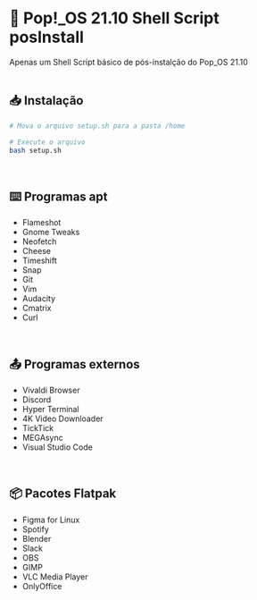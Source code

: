 # 🐧 Pop!_OS 21.10 Shell Script posInstall

Apenas um Shell Script básico de pós-instalção do Pop_OS 21.10
<br>
<br>

## 📥 Instalação
```bash
# Mova o arquivo setup.sh para a pasta /home

# Execute o arquivo
bash setup.sh
```
<br>

## ⌨️ Programas apt

- Flameshot
- Gnome Tweaks
- Neofetch
- Cheese
- Timeshift
- Snap
- Git
- Vim
- Audacity
- Cmatrix
- Curl
<br>

## 📤 Programas externos

- Vivaldi Browser
- Discord
- Hyper Terminal
- 4K Video Downloader
- TickTick
- MEGAsync
- Visual Studio Code
<br>

## 📦 Pacotes Flatpak

- Figma for Linux
- Spotify
- Blender
- Slack
- OBS
- GIMP
- VLC Media Player
- OnlyOffice
